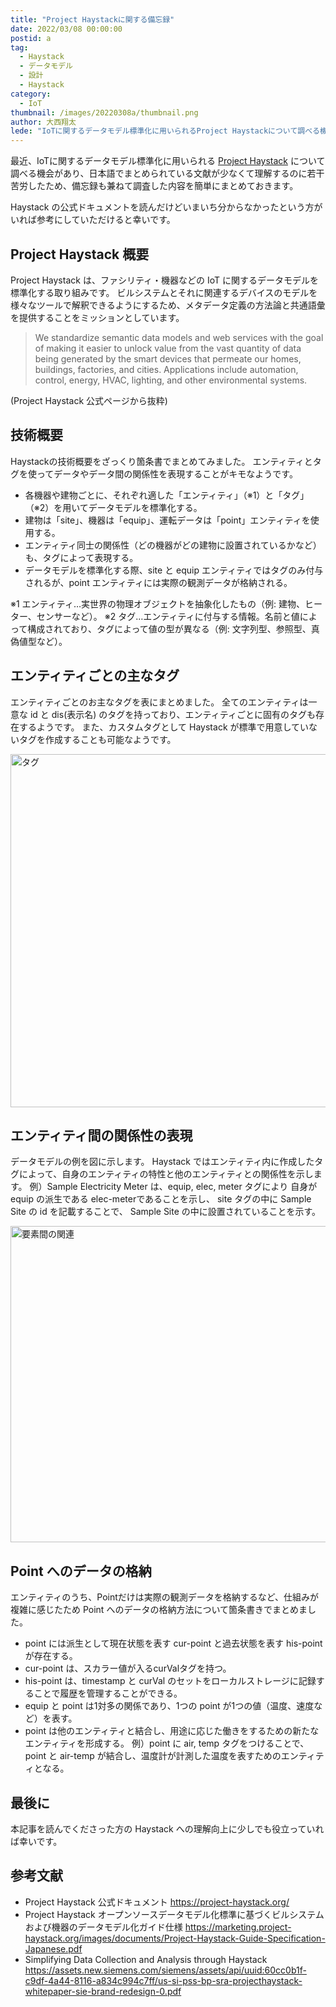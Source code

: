 ```yaml
---
title: "Project Haystackに関する備忘録"
date: 2022/03/08 00:00:00
postid: a
tag:
  - Haystack
  - データモデル
  - 設計
  - Haystack
category:
  - IoT
thumbnail: /images/20220308a/thumbnail.png
author: 大西翔太
lede: "IoTに関するデータモデル標準化に用いられるProject Haystackについて調べる機会があり、日本語でまとめられている文献が少なくて理解するのに若干苦労したため、備忘録も兼ねて調査した内容を簡単にまとめておきます。Project Haystack は、ファシリティ・機器などの IoT に関するデータモデルを標準化する取り組みです。ビルシステムとそれに関連するデバイスのモデルを様々なツールで解釈できるようにするため..."
---
```


最近、IoTに関するデータモデル標準化に用いられる [Project Haystack](https://project-haystack.org/) について調べる機会があり、日本語でまとめられている文献が少なくて理解するのに若干苦労したため、備忘録も兼ねて調査した内容を簡単にまとめておきます。

Haystack の公式ドキュメントを読んだけどいまいち分からなかったという方がいれば参考にしていただけると幸いです。

## Project Haystack 概要

Project Haystack は、ファシリティ・機器などの IoT に関するデータモデルを標準化する取り組みです。
ビルシステムとそれに関連するデバイスのモデルを様々なツールで解釈できるようにするため、メタデータ定義の方法論と共通語彙を提供することをミッションとしています。

> We standardize semantic data models and web services with the goal of making it easier to unlock value from the vast quantity of data being generated by the smart devices that permeate our homes, buildings, factories, and cities.
Applications include automation, control, energy, HVAC, lighting, and other environmental systems.

(Project Haystack 公式ページから抜粋)

## 技術概要

Haystackの技術概要をざっくり箇条書でまとめてみました。
エンティティとタグを使ってデータやデータ間の関係性を表現することがキモなようです。

- 各機器や建物ごとに、それぞれ適した「エンティティ」（※1）と「タグ」（※2）を用いてデータモデルを標準化する。
- 建物は「site」、機器は「equip」、運転データは「point」エンティティを使用する。
- エンティティ同士の関係性（どの機器がどの建物に設置されているかなど）も、タグによって表現する。
- データモデルを標準化する際、site と equip エンティティではタグのみ付与されるが、point エンティティには実際の観測データが格納される。

※1 エンティティ…実世界の物理オブジェクトを抽象化したもの（例: 建物、ヒーター、センサーなど）。
※2 タグ…エンティティに付与する情報。名前と値によって構成されており、タグによって値の型が異なる（例: 文字列型、参照型、真偽値型など）。

## エンティティごとの主なタグ

エンティティごとのお主なタグを表にまとめました。
全てのエンティティは一意な id と dis(表示名) のタグを持っており、エンティティごとに固有のタグも存在するようです。
また、カスタムタグとして Haystack が標準で用意していないタグを作成することも可能なようです。

<img src="/images/20220308a/タグ.png" alt="タグ" width="1200" height="565" loading="lazy">

## エンティティ間の関係性の表現

データモデルの例を図に示します。
Haystack ではエンティティ内に作成したタグによって、自身のエンティティの特性と他のエンティティとの関係性を示します。
例）Sample Electricity Meter は、equip, elec, meter タグにより 自身が equip の派生である elec-meterであることを示し、 site タグの中に Sample Site の id を記載することで、 Sample Site の中に設置されていることを示す。

<img src="/images/20220308a/要素間の関連.png" alt="要素間の関連" width="1200" height="506" loading="lazy">

## Point へのデータの格納

エンティティのうち、Pointだけは実際の観測データを格納するなど、仕組みが複雑に感じたため Point へのデータの格納方法について箇条書きでまとめました。

- point には派生として現在状態を表す cur-point と過去状態を表す his-point が存在する。
- cur-point は、スカラー値が入るcurValタグを持つ。
- his-point は、timestamp と curVal のセットをローカルストレージに記録することで履歴を管理することができる。
- equip と point は1対多の関係であり、1つの point が1つの値（温度、速度など）を表す。
- point は他のエンティティと結合し、用途に応じた働きをするための新たなエンティティを形成する。
例）point に air, temp タグをつけることで、 point と air-temp が結合し、温度計が計測した温度を表すためのエンティティとなる。

## 最後に

本記事を読んでくださった方の Haystack への理解向上に少しでも役立っていれば幸いです。

## 参考文献

- Project Haystack 公式ドキュメント
https://project-haystack.org/
- Project Haystack オープンソースデータモデル化標準に基づくビルシステムおよび機器のデータモデル化ガイド仕様
https://marketing.project-haystack.org/images/documents/Project-Haystack-Guide-Specification-Japanese.pdf
- Simplifying Data Collection and Analysis through Haystack
https://assets.new.siemens.com/siemens/assets/api/uuid:60cc0b1f-c9df-4a44-8116-a834c994c7ff/us-si-pss-bp-sra-projecthaystack-whitepaper-sie-brand-redesign-0.pdf
